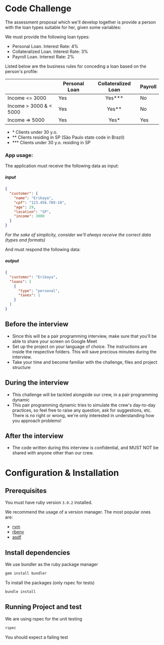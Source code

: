 # Code Challenge

The assessment proposal which we'll develop together is provide a person with the loan types suitable for her, given some variables:

We must provide the following loan types:

- Personal Loan. Interest Rate: 4%
- Collateralized Loan. Interest Rate: 3%
- Payroll Loan. Interest Rate: 2%

Listed below are the business rules for conceding a loan based on the person's profile:

|                          | Personal Loan | Collateralized Loan | Payroll |
| ------------------------ | ------------- | :-----------------: | ------- |
| Income <= 3000           | Yes           |       Yes\*\*\*     | No      |
| Income > 3000 & < 5000   | Yes           |        Yes\*\*      | No      |
| Income => 5000           | Yes           |         Yes\*       | Yes     |

- \* Clients under 30 y.o.
- \*\* Clients residing in SP (São Paulo state code in Brazil)
- \*\*\* Clients under 30 y.o. residing in SP

### App usage:

The application must receive the following data as input:

##### input

```json
{
  "customer": {
    "name": "Erikaya",
    "cpf": "123.456.789-10",
    "age": 29,
    "location": "SP",
    "income": 3000
  }
}
```

_For the sake of simplicity, consider we'll always receive the correct data (types and formats)_

And must respond the following data:

##### output

```json
{
  "customer": "Erikaya",
  "loans": [
    {
      "type": "personal",
      "taxes": 1
    }
  ]
}
```

## Before the interview
- Since this will be a pair programming interview, make sure that you'll be able to share your screen on Google Meet
- Set up the project on your language of choice. The instructions are inside the respective folders. This will save precious minutes during the interview.
- Take your time and become familiar with the challenge, files and project structure

## During the interview
- This challenge will be tackled alongside our crew, in a pair programming dynamic
- This pair programming dynamic tries to simulate the crew's day-to-day practices, so feel free to raise any question, ask for suggestions, etc. There is no right or wrong, we're only interested in understanding how you approach problems!

## After the interview
- The code written during this interview is confidential, and MUST NOT be shared with anyone other than our crew. 

# Configuration & Installation

## Prerequisites
You must have ruby version `3.0.2` installed.

We recommend the usage of a version manager. The most popular ones are:
- [rvm](https://rvm.io/)
- [rbenv](https://github.com/rbenv/rbenv)
- [asdf](https://github.com/asdf-vm/asdf)


## Install dependencies

We use bundler as the ruby package manager

```sh
gem install bundler
```

To install the packages (only rspec for tests)

```sh
bundle install
```

## Running Project and test

We are using rspec for the unit testing

```sh
rspec
```

You should expect a failing test
